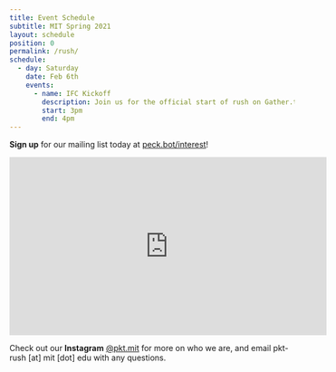 ```yaml
---
title: Event Schedule
subtitle: MIT Spring 2021
layout: schedule
position: 0
permalink: /rush/
schedule:
  - day: Saturday
    date: Feb 6th
    events:
      - name: IFC Kickoff
        description: Join us for the official start of rush on Gather.town!
        start: 3pm
        end: 4pm
---
```

<p class="text-center"><strong>Sign up</strong> for our mailing list today at <a href="https://peck.bot/interest" target="_blank">peck.bot/interest</a>!</p>

<p align="center"><iframe width="560" height="315" src="https://www.youtube.com/embed/nAZJzH3RyK0" frameborder="0" allow="accelerometer; autoplay; encrypted-media; gyroscope; picture-in-picture" allowfullscreen></iframe></p>

<p class="text-center">Check out our <strong>Instagram</strong> <a href="https://peck.bot/instagram" target="_blank">@pkt.mit</a> for more on who we are, and email pkt-rush [at] mit [dot] edu with any questions.</p>

<!-- <p class="text-center">Call <strong>317-PKT-RIDE</strong> for a ride to our house during Rush!</p> -->

